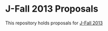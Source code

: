J-Fall 2013 Proposals
=====================

This repository holds proposals for [J-Fall 2013][jfall]

[jfall]: http://www.nljug.org/jfall/